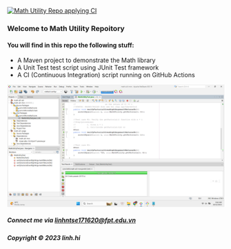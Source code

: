 [![Math Utility Repo applying CI](https://github.com/tlinh-something/math-util-mvn/actions/workflows/math-util-ci.yml/badge.svg)](https://github.com/tlinh-something/math-util-mvn/actions/workflows/math-util-ci.yml)

### Welcome to Math Utility Repoitory

#### You will find in this repo the following stuff:

* A Maven project to demonstrate the Math library
* A Unit Test test script using JUnit Test framework
* A CI (Continuous Integration) script running on GitHub Actions

![Test-script with JUnit](https://github.com/tlinh-something/math-util-mvn/blob/main/screenshots/test-script%20with%20junit.png)

##### Connect me via linhntse171620@fpt.edu.vn

##### Copyright &#169; 2023 linh.hi